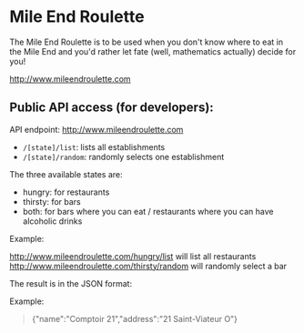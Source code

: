 # Mile End Roulette

The Mile End Roulette is to be used when you don't know where to eat in the Mile End and you'd rather let fate (well, mathematics actually) decide for you!

http://www.mileendroulette.com

## Public API access (for developers):

API endpoint: http://www.mileendroulette.com

- `/[state]/list`: lists all establishments
- `/[state]/random`: randomly selects one establishment

The three available states are:

- hungry: for restaurants
- thirsty: for bars
- both: for bars where you can eat / restaurants where you can have alcoholic drinks

Example:

http://www.mileendroulette.com/hungry/list will list all restaurants
http://www.mileendroulette.com/thirsty/random will randomly select a bar

The result is in the JSON format:

Example:

> {"name":"Comptoir 21","address":"21 Saint-Viateur O"}
